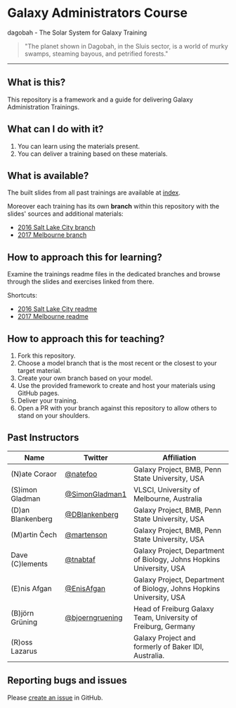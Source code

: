 # Galaxy Administrators Course

dagobah - The Solar System for Galaxy Training
> "The planet shown in Dagobah, in the Sluis sector, is a world of murky swamps, steaming bayous, and petrified forests."

---

## What is this?

This repository is a framework and a guide for delivering Galaxy Administration Trainings.

## What can I do with it?

1. You can learn using the materials present.
1. You can deliver a training based on these materials.

## What is available?

The built slides from all past trainings are available at [index](https://galaxyproject.github.io/dagobah-training/).

Moreover each training has its own **branch** within this repository with the slides' sources and additional materials:

* [2016 Salt Lake City branch](https://github.com/galaxyproject/dagobah-training/tree/2016-saltlakecity)
* [2017 Melbourne branch](https://github.com/galaxyproject/dagobah-training/tree/2017-melbourne)

## How to approach this for learning?

Examine the trainings readme files in the dedicated branches and browse through the slides and exercises linked from there.

Shortcuts:
* [2016 Salt Lake City readme](https://github.com/galaxyproject/dagobah-training/blob/2016-saltlakecity/README.md)
* [2017 Melbourne readme](https://github.com/galaxyproject/dagobah-training/tree/2017-melbourne/README.md)

## How to approach this for teaching?

1. Fork this repository.
1. Choose a model branch that is the most recent or the closest to your target material.
1. Create your own branch based on your model.
1. Use the provided framework to create and host your materials using GitHub pages.
1. Deliver your training.
1. Open a PR with your branch against this repository to allow others to stand on your shoulders.


## Past Instructors

| Name | Twitter | Affiliation |
| -------- | --------- | --------- |
| (N)ate Coraor | [@natefoo](https://twitter.com/natefoo) | Galaxy Project, BMB, Penn State University, USA |
| (S)imon Gladman | [@SimonGladman1](https://twitter.com/SimonGladman1) | VLSCI, University of Melbourne, Australia |
| (D)an Blankenberg | [@DBlankenberg](https://twitter.com/DBlankenberg) | Galaxy Project, BMB, Penn State University, USA |
| (M)artin Čech | [@martenson](https://twitter.com/martenson) | Galaxy Project, BMB, Penn State University, USA |
| Dave (C)lements | [@tnabtaf](https://twitter.com/tnabtaf) | Galaxy Project, Department of Biology, Johns Hopkins University, USA |
| (E)nis Afgan | [@EnisAfgan](https://twitter.com/EnisAfgan)| Galaxy Project, Department of Biology, Johns Hopkins University, USA |
| (B)jörn Grüning | [@bjoerngruening](https://twitter.com/bjoerngruening) | Head of Freiburg Galaxy Team, University of Freiburg, Germany |
| (R)oss Lazarus | | Galaxy Project and formerly of Baker IDI, Australia. |

## Reporting bugs and issues

Please [create an issue](https://github.com/galaxyproject/dagobah-training/issues) in GitHub.
